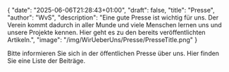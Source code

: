{
    "date": "2025-06-06T21:28:43+01:00",
    "draft": false,
    "title": "Presse",
    "author": "WvS",
    "description": "Eine gute Presse ist wichtig für uns. Der Verein kommt dadurch in aller Munde und viele Menschen lernen uns und unsere Projekte kennen. Hier geht es zu den bereits veröffentlichten Artikeln.",
    "image": "/img/WirUeberUns/Presse/PresseTitle.png"
}

Bitte informieren Sie sich in der öffentlichen Presse über uns. Hier finden Sie eine Liste der Beiträge.  
<br>
<!-- <div class="article-line" onclick="window.location.href='https://rp-online.de/nrw/staedte/kempen/kempen-kempener-helfen-kindern-in-kamerun_aid-118664301'">
    <div class="article-column">
        <img src="/img/wirueberuns/presse/Rheinische_Post.png" alt="alt" class="image-logo">
        <p class="article-date">10.10.2010</p>
    </div>
    <p class="article-title">Der Titel</p>
</div> -->
<!-- <a class="article-title" href="${press.ArticleLink}">${press.ArticleTitle}</a> -->


<div id="article-container"></div>

<script type="module" src="/js/presse/generatePresseHTML.js"></script>
<script type="module">
    import { generatePresseHTML } from '/js/presse/generatePresseHTML.js';
    document.addEventListener('DOMContentLoaded', () => {
        const container = document.getElementById('article-container');
        container.innerHTML = generatePresseHTML();
    });
</script>



